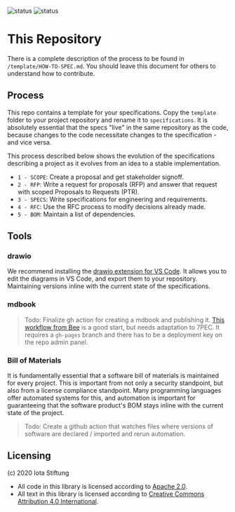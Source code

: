 ![status](https://img.shields.io/badge/Code%20License-Apache%202.0-yellow.svg)
![status](https://img.shields.io/badge/Text%20License-CC%20BY%204.0-yellow.svg)

# This Repository
There is a complete description of the process to be found in `/template/HOW-TO-SPEC.md`. You should leave this document for others to understand how to contribute.

## Process
This repo contains a template for your specifications. Copy the `template` folder to your project repository and rename it to `specifications`. It is absolutely essential that the specs "live" in the same repository as the code, because changes to the code necessitate changes to the specification - and vice versa.

This process described below shows the evolution of the specifications describing a project as it evolves from an idea to a stable implementation.

- `1 - SCOPE`: Create a proposal and get stakeholder signoff.
- `2 - RFP`: Write a request for proposals (RFP) and answer that request with scoped Proposals to Requests (PTR).
- `3 - SPECS`: Write specifications for engineering and requirements.
- `4 - RFC`: Use the RFC process to modify decisions already made.
- `5 - BOM`: Maintain a list of dependencies.

## Tools

### drawio
We recommend installing the [drawio extension for VS Code](https://github.com/hediet/vscode-drawio.git). It allows you to edit the diagrams in VS Code, and export them to your repository. Maintaining versions inline with the current state of the specifications.

### mdbook

> Todo: Finalize gh action for creating a mdbook and publishing it. [This workflow from Bee](https://github.com/iotaledger/bee-rfcs/blob/master/.github/workflows/gh-rfcs-mdbook.yml) is a good start, but needs adaptation to 7PEC. It requires a `gh-pages`  branch and there has to be a deployment key on the repo admin panel.

### Bill of Materials
It is fundamentally essential that a software bill of materials is maintained for every project. This is important from not only a security standpoint, but also from a license compliance standpoint. Many programming languages offer automated systems for this, and automation is important for guaranteeing that the software product's BOM stays inline with the current state of the project.

> Todo: Create a github action that watches files where versions of software are declared / imported and rerun automation.

## Licensing
(c) 2020 Iota Stiftung

- All code in this library is licensed according to [Apache 2.0](https://www.apache.org/licenses/LICENSE-2.0.html).
- All text in this library is licensed according to [Creative Commons Attribution 4.0 International](https://creativecommons.org/licenses/by/4.0/).
